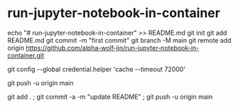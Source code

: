 # run-jupyter-notebook-in-container

echo "# run-jupyter-notebook-in-container" >> README.md
git init
git add README.md
git commit -m "first commit"
git branch -M main
git remote add origin https://github.com/alpha-wolf-jin/run-jupyter-notebook-in-container.git

git config --global credential.helper 'cache --timeout 72000'

git push -u origin main

git add . ; git commit -a -m "update README" ; git push -u origin main
